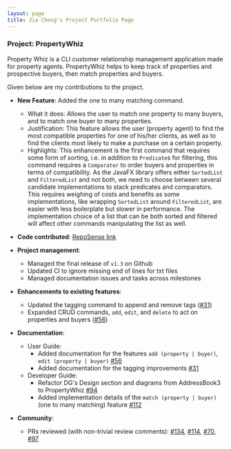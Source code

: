 ```yaml
---
layout: page
title: Jia Cheng's Project Portfolio Page
---
```


### Project: PropertyWhiz

Property Whiz is a CLI customer relationship management application made for property agents. PropertyWhiz helps to keep track of properties and prospective buyers, then match properties and buyers.

Given below are my contributions to the project.

* **New Feature**: Added the one to many matching command.
  * What it does: Allows the user to match one property to many buyers, and to match one buyer to many properties.
  * Justification: This feature allows the user (property agent) to find the most compatible properties for one of his/her clients, as well as to find the clients most likely to make a purchase on a certain property.
  * Highlights: This enhancement is the first command that requires some form of sorting, i.e. in addition to `Predicate`s for filtering, this command requires a `Comparator` to order buyers and properties in terms of compatibility. As the JavaFX library offers either `SortedList` and `FilteredList` and not both, we need to choose between several candidate implementations to stack predicates and comparators. This requires weighing of costs and benefits as some implementations, like wrapping `SortedList` around `FilteredList`, are easier with less boilerplate but slower in performance. The implementation choice of a list that can be both sorted and filtered will affect other commands manipulating the list as well.

* **Code contributed**: [RepoSense link](https://nus-cs2103-ay2122s1.github.io/tp-dashboard/?search=sunjc826&sort=groupTitle&sortWithin=title&timeframe=commit&mergegroup=&groupSelect=groupByRepos&breakdown=true&checkedFileTypes=docs~functional-code~test-code~other&since=2021-09-17&tabOpen=true&tabType=authorship&tabAuthor=sunjc826&tabRepo=AY2122S1-CS2103T-W11-4%2Ftp%5Bmaster%5D&authorshipIsMergeGroup=false&authorshipFileTypes=docs~functional-code~test-code~other&authorshipIsBinaryFileTypeChecked=false)

* **Project management**:
  * Managed the final release of `v1.3` on Github
  * Updated CI to ignore missing end of lines for txt files
  * Managed documentation issues and tasks across milestones

* **Enhancements to existing features**:
  * Updated the tagging command to append and remove tags ([\#31](https://github.com/AY2122S1-CS2103T-W11-4/tp/pull/31))
  * Expanded CRUD commands, `add`, `edit`, and `delete` to act on properties and buyers ([\#56](https://github.com/AY2122S1-CS2103T-W11-4/tp/pull/56))

* **Documentation**:
  * User Guide:
    * Added documentation for the features `add (property | buyer)`, `edit (property | buyer)` [\#56](https://github.com/AY2122S1-CS2103T-W11-4/tp/pull/56)
    * Added documentation for the tagging improvements [\#31](https://github.com/AY2122S1-CS2103T-W11-4/tp/pull/31)
  * Developer Guide:
    * Refactor DG's Design section and diagrams from AddressBook3 to PropertyWhiz [\#94](https://github.com/AY2122S1-CS2103T-W11-4/tp/pull/94)
    * Added implementation details of the `match (property | buyer)` (one to many matching) feature [\#112](https://github.com/AY2122S1-CS2103T-W11-4/tp/pull/112)

* **Community**:
  * PRs reviewed (with non-trivial review comments): [\#134](https://github.com/AY2122S1-CS2103T-W11-4/tp/pull/134), [\#114](https://github.com/AY2122S1-CS2103T-W11-4/tp/pull/114), [\#70](https://github.com/AY2122S1-CS2103T-W11-4/tp/pull/70), [\#97](https://github.com/AY2122S1-CS2103T-W11-4/tp/pull/97)

